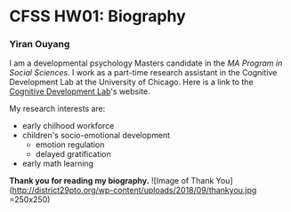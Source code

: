 # CFSS HW01: Biography

### Yiran Ouyang

I am a developmental psychology Masters candidate in the *MA Program in Social Sciences*. I work as a part-time research assistant in the Cognitive Development Lab at the University of Chicago. Here is a link to the [Cognitive Development Lab](https://cogdevlab.uchicago.edu)'s website.

My research interests are:
- early chilhood workforce
- children's socio-emotional development
  - emotion regulation
  - delayed gratification
- early math learning

**Thank you for reading my biography.**
![Image of Thank You](http://district29pto.org/wp-content/uploads/2018/09/thankyou.jpg =250x250)

